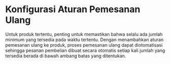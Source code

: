 # Konfigurasi Aturan Pemesanan Ulang

Untuk produk tertentu, penting untuk memastikan bahwa selalu ada jumlah minimum yang tersedia pada waktu tertentu. Dengan menambahkan aturan pemesanan ulang ke produk, proses pemesanan ulang dapat diotomatisasi sehingga pesanan pembelian dibuat secara otomatis setiap kali jumlah yang tersedia berada di bawah ambang batas yang ditentukan.
